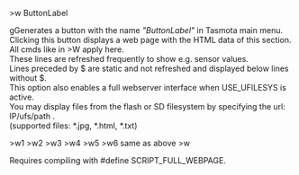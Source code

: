 <span style='color:var(--vscode-symbolIcon-methodForeground);'>>w ButtonLabel</span> 

gGenerates a button with the name *"ButtonLabel"* in Tasmota main menu.  
Clicking this button displays a web page with the HTML data of this section.  
All cmds like in >W apply here.  
These lines are refreshed frequently to show e.g. sensor values.  
Lines preceded by \$ are static and not refreshed and displayed below lines without $.  
This option also enables a full webserver interface when USE_UFILESYS is active.  
You may display files from the flash or SD filesystem by specifying the url: IP/ufs/path .  
(supported files: *.jpg, *.html, *.txt)

<span style='color:var(--vscode-symbolIcon-methodForeground);'>>w1 >w2 >w3 >w4 >w5 >w6</span>  same as above <span style='color:var(--vscode-symbolIcon-methodForeground);'>>w</span>  

Requires compiling with #define SCRIPT_FULL_WEBPAGE.